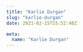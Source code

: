 ```yaml
---
title: "Karlie Durgan"
slug: "karlie-durgan"
date: 2021-02-15T15:52:48Z

meta:
  name: "Karlie Durgan"
---
```


